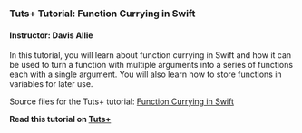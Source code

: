 ### Tuts+ Tutorial: Function Currying in Swift

#### Instructor: Davis Allie

In this tutorial, you will learn about function currying in Swift and how it can be used to turn a function with multiple arguments into a series of functions each with a single argument. You will also learn how to store functions in variables for later use.

Source files for the Tuts+ tutorial: [Function Currying in Swift](http://code.tutsplus.com/tutorials/function-currying-in-swift--cms-24767)

**Read this tutorial on [Tuts+](https://code.tutsplus.com)**
